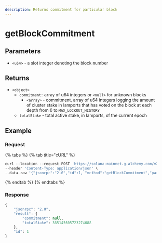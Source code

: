 ```yaml
---
description: Returns commitment for particular block
---
```


# getBlockCommitment

## Parameters

* `<u64>` - a slot integer denoting the block number&#x20;

## Returns

* `<object>`
  * `commitment:` array of u64 integers or `<null>` for unknown blocks
    * `<array>` - commitment, array of u64 integers logging the amount of cluster stake in lamports that has voted on the block at each depth from 0 to `MAX_LOCKOUT_HISTORY`&#x20;
  * `totalStake` - total active stake, in lamports, of the current epoch

## Example

### Request

{% tabs %}
{% tab title="cURL" %}
```python
curl --location --request POST 'https://solana-mainnet.g.alchemy.com/v2/demo' \
--header 'Content-Type: application/json' \
--data-raw '{"jsonrpc":"2.0","id":1, "method":"getBlockCommitment","params":[5]}'
```
{% endtab %}
{% endtabs %}

### Response

```javascript
{
    "jsonrpc": "2.0",
    "result": {
        "commitment": null,
        "totalStake": 385145605723274688
    },
    "id": 1
}
```
